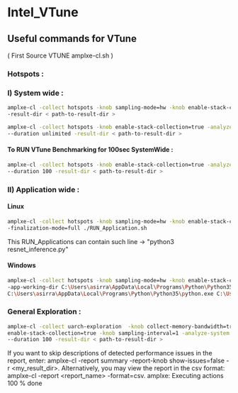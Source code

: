 # Intel_VTune

## Useful commands for VTune

( First Source VTUNE amplxe-cl.sh ) 

### Hotspots :

### I) System wide :
```bash
amplxe-cl -collect hotspots -knob sampling-mode=hw -knob enable-stack-collection=true --duration unlimited \
-result-dir < path-to-result-dir > 
 ```
 ```bash
amplxe-cl -collect hotspots -knob enable-stack-collection=true -analyze-system -finalization-mode=full \
--duration unlimited -result-dir < path-to-result-dir >
 ```
#### To RUN VTune Benchmarking for 100sec SystemWide :
```bash
amplxe-cl -collect hotspots -knob enable-stack-collection=true -analyze-system -finalization-mode=full \ 
--duration 100 -result-dir < path-to-result-dir >
 ```

 ### II) Application wide : 

#### Linux 
```bash
amplxe-cl -collect hotspots -knob sampling-mode=hw -knob enable-stack-collection=true -analyze-system \
-finalization-mode=full ./RUN_Application.sh
```
This RUN_Applications can contain such line -> "python3 resnet_inference.py"

 #### Windows 
```bash
amplxe-cl -collect hotspots -knob sampling-mode=hw -knob enable-stack-collection=true -analyze-system -finalization-mode=full \
-app-working-dir C:\Users\asirra\AppData\Local\Programs\Python\Python35 -- \
C:\Users\asirra\AppData\Local\Programs\Python\Python35\python.exe C:\Users\asirra\Desktop\MayBeImp\resnet_inference.py
```
 ### General Exploration : 
 ```bash
amplxe-cl -collect uarch-exploration  -knob collect-memory-bandwidth=true -knob \
enable-stack-collection=true -knob sampling-interval=1 -analyze-system -finalization-mode=full\
--duration 100 -result-dir < path-to-result-dir >
```
If you want to skip descriptions of detected performance issues in the report,
enter: amplxe-cl -report summary -report-knob show-issues=false -r
<my_result_dir>. Alternatively, you may view the report in the csv format:
amplxe-cl -report <report_name> -format=csv.
amplxe: Executing actions 100 % done
